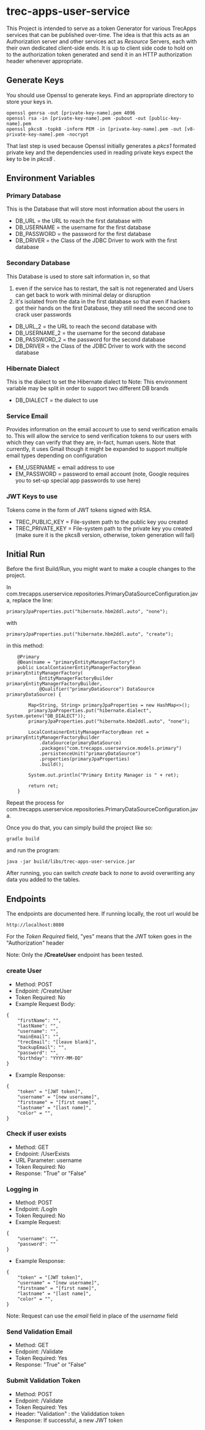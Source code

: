 # trec-apps-user-service

This Project is intended to serve as a token Generator for various TrecApps services that can be published over-time. The idea is that this acts as an Authorization server and other services act as _Resource_ Servers, each with their own dedicated client-side ends. It is up to client side code to hold on to the authorization token generated and send it in an HTTP authorization header whenever appropriate.

## Generate Keys

You should use Openssl to generate keys. Find an appropriate directory to store your keys in.

```
openssl genrsa -out [private-key-name].pem 4096
openssl rsa -in [private-key-name].pem -pubout -out [public-key-name].pem
openssl pkcs8 -topk8 -inform PEM -in [private-key-name].pem -out [v8-private-key-name].pem -nocrypt
```

That last step is used because Openssl initially generates a _pkcs1_ formated private key and the dependencies used in reading private keys expect the key to be in _pkcs8_ .

## Environment Variables

### Primary Database

This is the Database that will store most information about the users in

* DB_URL = the URL to reach the first database with
* DB_USERNAME = the username for the first database
* DB_PASSWORD = the password for the first database
* DB_DRIVER = the Class of the JDBC Driver to work with the first database

### Secondary Database

This Database is used to store salt information in, so that 
1. even if the service has to restart, the salt is not regenerated and Users can get back to work with minimal delay or disruption
2. it's isolated from the data in the first database so that even if hackers got their hands on the first Database, they still need the second one to crack user passwords

* DB_URL_2 = the URL to reach the second database with
* DB_USERNAME_2 = the username for the second database
* DB_PASSWORD_2 = the password for the second database
* DB_DRIVER = the Class of the JDBC Driver to work with the second database

### Hibernate Dialect 

This is the dialect to set the Hibernate dialect to
Note: This environment variable may be split in order to support two different DB brands

* DB_DIALECT = the dialect to use

### Service Email

Provides information on the email account to use to send verification emails to. This will allow the service to send verification tokens to our users with which they can verify that they are, in-fact, human users. Note that currently, it uses Gmail though it might be expanded to support multiple email types depending on configuration

* EM_USERNAME = email address to use
* EM_PASSWORD = password to email account (note, Google requires you to set-up special app passwords to use here)

### JWT Keys to use

Tokens come in the form of JWT tokens signed with RSA.

* TREC_PUBLIC_KEY = File-system path to the public key you created
* TREC_PRIVATE_KEY = File-system path to the private key you created (make sure it is the pkcs8 version, otherwise, token generation will fail)

## Initial Run

Before the first Build/Run, you might want to make a couple changes to the project.

In com.trecapps.userservice.repositories.PrimaryDataSourceConfiguration.java, replace the line:

```
primaryJpaProperties.put("hibernate.hbm2ddl.auto", "none");
```
with

```
primaryJpaProperties.put("hibernate.hbm2ddl.auto", "create");
```

in this method:

```
	@Primary
	@Bean(name = "primaryEntityManagerFactory")
	public LocalContainerEntityManagerFactoryBean  primaryEntityManagerFactory(
			EntityManagerFactoryBuilder  primaryEntityManagerFactoryBuilder,
			@Qualifier("primaryDataSource") DataSource primaryDataSource) {
		
		Map<String, String> primaryJpaProperties = new HashMap<>();
        primaryJpaProperties.put("hibernate.dialect", System.getenv("DB_DIALECT"));
        primaryJpaProperties.put("hibernate.hbm2ddl.auto", "none");

        LocalContainerEntityManagerFactoryBean ret = primaryEntityManagerFactoryBuilder
			.dataSource(primaryDataSource)
			.packages("com.trecapps.userservice.models.primary")
			.persistenceUnit("primaryDataSource")
			.properties(primaryJpaProperties)
			.build();
	
        System.out.println("Primary Entity Manager is " + ret);
        
        return ret;
	}
```

Repeat the process for com.trecapps.userservice.repositories.PrimaryDataSourceConfiguration.java.

Once you do that, you can simply build the project like so:

` gradle build `

and run the program:


` java -jar build/libs/trec-apps-user-service.jar `

After running, you can switch _create_ back to _none_ to avoid overwriting any data you added to the tables.

## Endpoints

The endpoints are documented here. If running locally, the root url would be 

` http://localhost:8080 `

For the _Token Required_ field, "yes" means that the JWT token goes in the "Authorization" header

Note: Only the __/CreateUser__ endpoint has been tested.


### create User

* Method: POST
* Endpoint: /CreateUser
* Token Required: No
* Example Request Body:

```
{
    "firstName": "",
    "lastName": "",
    "username": "",
    "mainEmail": "",
    "trecEmail": "[leave blank]",
    "backupEmail": "",
    "password": "",
    "birthday": "YYYY-MM-DD"
}
```
* Example Response:

```
{
	"token" = "[JWT token]",
	"username" = "[new username]",
	"firstname" = "[first name]",
	"lastname" = "[last name]",
	"color" = "",
}
```

### Check if user exists

* Method: GET
* Endpoint: /UserExists
* URL Parameter: username
* Token Required: No
* Response: "True" or "False"

### Logging in

* Method: POST
* Endpoint: /LogIn
* Token Required: No
* Example Request: 

```
{
    "username": "",
    "password": ""
}
```
* Example Response:

```
{
	"token" = "[JWT token]",
	"username" = "[new username]",
	"firstname" = "[first name]",
	"lastname" = "[last name]",
	"color" = "",
}
```

Note: Request can use the _email_ field in place of the _username_ field

### Send Validation Email

* Method: GET
* Endpoint: /Validate
* Token Required: Yes
* Response: "True" or "False"

### Submit Validation Token

* Method: POST
* Endpoint: /Validate
* Token Required: Yes
* Header: "Validation" : the Validdation token
* Response: If successful, a new JWT token